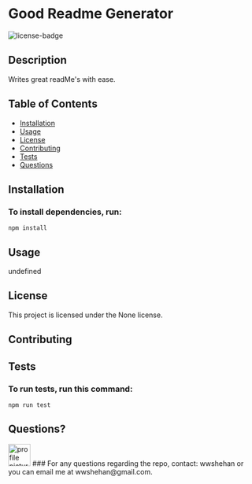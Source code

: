 
# Good Readme Generator

![license-badge](https://img.shields.io/badge/license-None-blue)

## Description
Writes great readMe's with ease.

## Table of Contents

* [Installation](#Installation)
* [Usage](#Usage)
* [License](#License)
* [Contributing](#Contributing)
* [Tests](#Test)
* [Questions](#Questions)

## Installation

### To install dependencies, run:
```
npm install
```

## Usage
undefined

## License
This project is licensed under the None license.

## Contributing


## Tests
### To run tests, run this command:
```
npm run test
```

## Questions?
<img src= "https://avatars0.githubusercontent.com/u/59990106?v=4" alt="profile picture" width= "45">
### For any questions regarding the repo, contact: 
wwshehan or you can email me at wwshehan@gmail.com.

